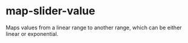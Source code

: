 # map-slider-value

Maps values from a linear range to another range, which can be either linear or exponential. 
